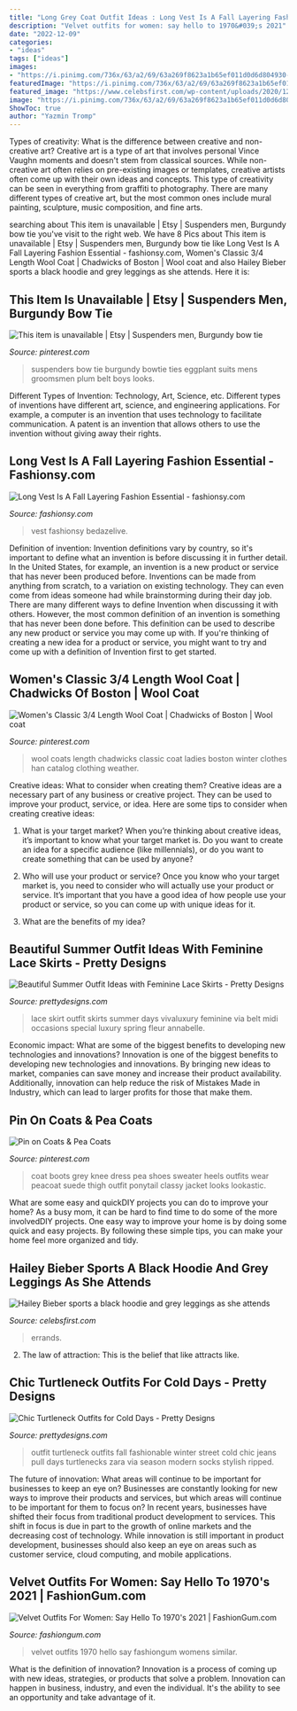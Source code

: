 ```yaml
---
title: "Long Grey Coat Outfit Ideas : Long Vest Is A Fall Layering Fashion Essential"
description: "Velvet outfits for women: say hello to 1970&#039;s 2021"
date: "2022-12-09"
categories:
- "ideas"
tags: ["ideas"]
images:
- "https://i.pinimg.com/736x/63/a2/69/63a269f8623a1b65ef011d0d6d804930--dress-styles-thigh-highs.jpg"
featuredImage: "https://i.pinimg.com/736x/63/a2/69/63a269f8623a1b65ef011d0d6d804930--dress-styles-thigh-highs.jpg"
featured_image: "https://www.celebsfirst.com/wp-content/uploads/2020/12/hailey-bieber-sports-a-black-hoodie-and-grey-leggings-as-she-attends-her-yoga-class-before-running-a-few-errands-in-los-angeles-191220_12.jpg"
image: "https://i.pinimg.com/736x/63/a2/69/63a269f8623a1b65ef011d0d6d804930--dress-styles-thigh-highs.jpg"
ShowToc: true
author: "Yazmin Tromp"
---
```



Types of creativity: What is the difference between creative and non-creative art?
Creative art is a type of art that involves personal Vince Vaughn moments and doesn't stem from classical sources. While non-creative art often relies on pre-existing images or templates, creative artists often come up with their own ideas and concepts. This type of creativity can be seen in everything from graffiti to photography. There are many different types of creative art, but the most common ones include mural painting, sculpture, music composition, and fine arts.

	

		
searching about This item is unavailable | Etsy | Suspenders men, Burgundy bow tie you've visit to the right web. We have 8 Pics about This item is unavailable | Etsy | Suspenders men, Burgundy bow tie like Long Vest Is A Fall Layering Fashion Essential - fashionsy.com, Women&#039;s Classic 3/4 Length Wool Coat | Chadwicks of Boston | Wool coat and also Hailey Bieber sports a black hoodie and grey leggings as she attends. Here it is:
		
    
## This Item Is Unavailable | Etsy | Suspenders Men, Burgundy Bow Tie

<img loading=lazy src="https://i.pinimg.com/736x/00/c1/f0/00c1f09457151301d754341f8efedb29.jpg" onerror="this.onerror=null;this.src='https://tse3.mm.bing.net/th?id=OIP.9NqeoBOd_bd45gZ8f-i-jQHaLH&amp;pid=15.1';" alt="This item is unavailable | Etsy | Suspenders men, Burgundy bow tie">

_Source: pinterest.com_

>suspenders bow tie burgundy bowtie ties eggplant suits mens groomsmen plum belt boys looks. 

	

Different Types of Invention: Technology, Art, Science, etc.
Different types of inventions have different art, science, and engineering applications. For example, a computer is an invention that uses technology to facilitate communication. A patent is an invention that allows others to use the invention without giving away their rights.

    
## Long Vest Is A Fall Layering Fashion Essential - Fashionsy.com

<img loading=lazy src="https://fashionsy.com/wp-content/uploads/2016/09/camel-vest.jpg" onerror="this.onerror=null;this.src='https://tse3.mm.bing.net/th?id=OIP.Yjc94ht7EY7dfxd0oKDNnwHaLF&amp;pid=15.1';" alt="Long Vest Is A Fall Layering Fashion Essential - fashionsy.com">

_Source: fashionsy.com_

>vest fashionsy bedazelive. 

	

Definition of invention:
Invention definitions vary by country, so it's important to define what an invention is before discussing it in further detail. In the United States, for example, an invention is a new product or service that has never been produced before. Inventions can be made from anything from scratch, to a variation on existing technology. They can even come from ideas someone had while brainstorming during their day job.
There are many different ways to define Invention when discussing it with others. However, the most common definition of an invention is something that has never been done before. This definition can be used to describe any new product or service you may come up with. If you're thinking of creating a new idea for a product or service, you might want to try and come up with a definition of Invention first to get started.

    
## Women&#039;s Classic 3/4 Length Wool Coat | Chadwicks Of Boston | Wool Coat

<img loading=lazy src="https://i.pinimg.com/736x/24/af/09/24af09b674c62779a317e4df916ffd7f--autumn-leaves-wool-coats.jpg" onerror="this.onerror=null;this.src='https://tse4.mm.bing.net/th?id=OIP.7nSG5BxqIdCDehXF6lRHVgHaLH&amp;pid=15.1';" alt="Women&#039;s Classic 3/4 Length Wool Coat | Chadwicks of Boston | Wool coat">

_Source: pinterest.com_

>wool coats length chadwicks classic coat ladies boston winter clothes han catalog clothing weather. 

	

Creative ideas: What to consider when creating them?
Creative ideas are a necessary part of any business or creative project. They can be used to improve your product, service, or idea. Here are some tips to consider when creating creative ideas:
1. What is your target market? When you’re thinking about creative ideas, it’s important to know what your target market is. Do you want to create an idea for a specific audience (like millennials), or do you want to create something that can be used by anyone?

2. Who will use your product or service? Once you know who your target market is, you need to consider who will actually use your product or service. It’s important that you have a good idea of how people use your product or service, so you can come up with unique ideas for it.

3. What are the benefits of my idea?

    
## Beautiful Summer Outfit Ideas With Feminine Lace Skirts - Pretty Designs

<img loading=lazy src="http://www.prettydesigns.com/wp-content/uploads/2014/07/Black-Lace-Skirt-for-Work-Days.jpg" onerror="this.onerror=null;this.src='https://tse3.mm.bing.net/th?id=OIP.SnJEKssAB4X8cHmKPaqjogHaLG&amp;pid=15.1';" alt="Beautiful Summer Outfit Ideas with Feminine Lace Skirts - Pretty Designs">

_Source: prettydesigns.com_

>lace skirt outfit skirts summer days vivaluxury feminine via belt midi occasions special luxury spring fleur annabelle. 

	

Economic impact: What are some of the biggest benefits to developing new technologies and innovations?
Innovation is one of the biggest benefits to developing new technologies and innovations. By bringing new ideas to market, companies can save money and increase their product availability. Additionally, innovation can help reduce the risk of Mistakes Made in Industry, which can lead to larger profits for those that make them.

    
## Pin On Coats &amp; Pea Coats

<img loading=lazy src="https://i.pinimg.com/736x/63/a2/69/63a269f8623a1b65ef011d0d6d804930--dress-styles-thigh-highs.jpg" onerror="this.onerror=null;this.src='https://tse4.mm.bing.net/th?id=OIP.mCQG_3yyGDN4II7dOI623gHaK0&amp;pid=15.1';" alt="Pin on Coats &amp; Pea Coats">

_Source: pinterest.com_

>coat boots grey knee dress pea shoes sweater heels outfits wear peacoat suede thigh outfit ponytail classy jacket looks lookastic. 

	

What are some easy and quickDIY projects you can do to improve your home?
As a busy mom, it can be hard to find time to do some of the more involvedDIY projects. One easy way to improve your home is by doing some quick and easy projects. By following these simple tips, you can make your home feel more organized and tidy.

    
## Hailey Bieber Sports A Black Hoodie And Grey Leggings As She Attends

<img loading=lazy src="https://www.celebsfirst.com/wp-content/uploads/2020/12/hailey-bieber-sports-a-black-hoodie-and-grey-leggings-as-she-attends-her-yoga-class-before-running-a-few-errands-in-los-angeles-191220_12.jpg" onerror="this.onerror=null;this.src='https://tse1.mm.bing.net/th?id=OIP.Bu3Y9Z2mVnX9BYqjTBF_ZwHaLH&amp;pid=15.1';" alt="Hailey Bieber sports a black hoodie and grey leggings as she attends">

_Source: celebsfirst.com_

>errands. 

	

2. The law of attraction: This is the belief that like attracts like.

    
## Chic Turtleneck Outfits For Cold Days - Pretty Designs

<img loading=lazy src="https://www.prettydesigns.com/wp-content/uploads/2014/10/Fashionable-Fall-Outfit-with-Turtleneck.jpg" onerror="this.onerror=null;this.src='https://tse2.mm.bing.net/th?id=OIP.rwnRaEeSTPg6odbt39bwgQHaK8&amp;pid=15.1';" alt="Chic Turtleneck Outfits for Cold Days - Pretty Designs">

_Source: prettydesigns.com_

>outfit turtleneck outfits fall fashionable winter street cold chic jeans pull days turtlenecks zara via season modern socks stylish ripped. 

	

The future of innovation: What areas will continue to be important for businesses to keep an eye on?
Businesses are constantly looking for new ways to improve their products and services, but which areas will continue to be important for them to focus on? In recent years, businesses have shifted their focus from traditional product development to services. This shift in focus is due in part to the growth of online markets and the decreasing cost of technology. While innovation is still important in product development, businesses should also keep an eye on areas such as customer service, cloud computing, and mobile applications.

    
## Velvet Outfits For Women: Say Hello To 1970&#039;s 2021 | FashionGum.com

<img loading=lazy src="http://fashiongum.com/wp-content/uploads/2015/09/Velvet-Outfits-For-Women-8.jpg" onerror="this.onerror=null;this.src='https://tse1.mm.bing.net/th?id=OIP.FgQPYQG2YAP9cW-e2to9VQHaNo&amp;pid=15.1';" alt="Velvet Outfits For Women: Say Hello To 1970&#039;s 2021 | FashionGum.com">

_Source: fashiongum.com_

>velvet outfits 1970 hello say fashiongum womens similar. 

	

What is the definition of innovation?
Innovation is a process of coming up with new ideas, strategies, or products that solve a problem. Innovation can happen in business, industry, and even the individual. It's the ability to see an opportunity and take advantage of it.

